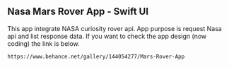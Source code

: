 ## Nasa Mars Rover App - Swift UI

This app integrate NASA curiosity rover api. App purpose is request Nasa api and list response data. If you want to check the app design (now coding) the link is below. 

```sh
https://www.behance.net/gallery/144054277/Mars-Rover-App
```
